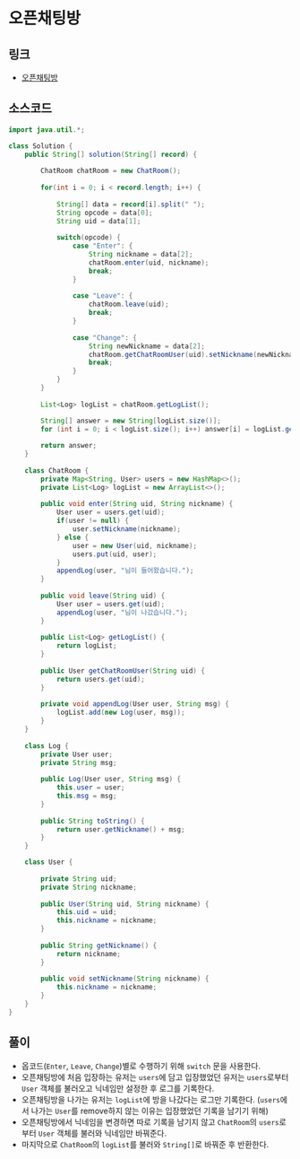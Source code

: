 # 오픈채팅방

## 링크

- [오픈채팅방](https://programmers.co.kr/learn/courses/30/lessons/42888)

## 소스코드

```java
import java.util.*;

class Solution {
    public String[] solution(String[] record) {
    
        ChatRoom chatRoom = new ChatRoom();
        
        for(int i = 0; i < record.length; i++) {
            
            String[] data = record[i].split(" ");
            String opcode = data[0];
            String uid = data[1];
            
            switch(opcode) {
                case "Enter": {
                    String nickname = data[2];
                    chatRoom.enter(uid, nickname);
                    break;
                }
                    
                case "Leave": {
                    chatRoom.leave(uid);
                    break; 
                }
                    
                case "Change": {
                    String newNickname = data[2];
                    chatRoom.getChatRoomUser(uid).setNickname(newNickname);
                    break;  
                }
            }
        }
        
        List<Log> logList = chatRoom.getLogList();

        String[] answer = new String[logList.size()];
        for (int i = 0; i < logList.size(); i++) answer[i] = logList.get(i).toString();
    
        return answer;
    }
    
    class ChatRoom {
        private Map<String, User> users = new HashMap<>();
        private List<Log> logList = new ArrayList<>();
        
        public void enter(String uid, String nickname) {
            User user = users.get(uid);
            if(user != null) {
                user.setNickname(nickname);
            } else {
                user = new User(uid, nickname);
                users.put(uid, user);
            }
            appendLog(user, "님이 들어왔습니다.");
        }
    
        public void leave(String uid) {
            User user = users.get(uid);
            appendLog(user, "님이 나갔습니다.");
        }
        
        public List<Log> getLogList() {
            return logList;
        }
        
        public User getChatRoomUser(String uid) {
            return users.get(uid);
        }
        
        private void appendLog(User user, String msg) {
            logList.add(new Log(user, msg));
        }
    }
    
    class Log {
        private User user;
        private String msg;
        
        public Log(User user, String msg) {
            this.user = user;
            this.msg = msg;
        }
        
        public String toString() {
            return user.getNickname() + msg;
        }
    }

    class User {
    
        private String uid;
        private String nickname;
        
        public User(String uid, String nickname) {
            this.uid = uid;
            this.nickname = nickname;
        }
        
        public String getNickname() {
            return nickname;
        }
        
        public void setNickname(String nickname) {
            this.nickname = nickname;
        }
    }
}
```



## 풀이

- 옵코드(`Enter`, `Leave`, `Change`)별로 수행하기 위해 `switch` 문을 사용한다. 
- 오픈채팅방에 처음 입장하는 유저는 `users`에 담고 입장했었던 유저는 `users`로부터 `User` 객체를 불러오고 닉네임만 설정한 후 로그를 기록한다.
- 오픈채팅방을 나가는 유저는 `logList`에 방을 나갔다는 로그만 기록한다. (`users`에서 나가는 `User`를 remove하지 않는 이유는 입장했었던 기록을 남기기 위해)
- 오픈채팅방에서 닉네임을 변경하면 따로 기록을 남기지 않고 `ChatRoom`의 `users`로 부터 `User` 객체를 불러와 닉네임만 바꿔준다.
- 마지막으로 `ChatRoom`의 `logList`를 불러와 `String[]`로 바꿔준 후 반환한다.
